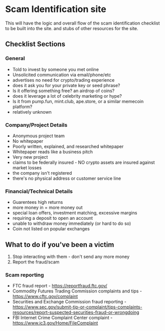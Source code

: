 # Scam Identification site

This will have the logic and overall flow of the scam identification checklist to be built into the site. and stubs of other resources for the site.

## Checklist Sections

### General

* Told to invest by someone you met online
* Unsolicited communication via email/phone/etc
* advertises no need for crypto/trading experience
* does it ask you for your private key or seed phrase?
* Is it offering something free? an airdrop of coins?
* does it leverage a lot of celebrity marketing or hype?
* Is it from pump.fun, mint.club, ape.store, or a similar memecoin platform?
* relatively unknown

### Company/Project Details

* Anonymous project team
* No whitepaper
* Poorly written, explained, and researched whitepaper
* Whitepaper reads like a business pitch
* Very new project
* claims to be federally insured - NO crypto assets are insured against market losses
* the company isn't registered
* there's no physical address or customer service line

### Financial/Technical Details

* Guarentees high returns
* more money in = more money out
* special loan offers, investment matching, excessive margins
* requiring a deposit to open an account
* unable to withdraw money immediately (or hard to do so)
* Coin not listed on popular exchanges

## What to do if you've been a victim

1. Stop interacting with them - don't send any more money
2. Report the fraud/scam

### Scam reporting

* FTC fraud report - https://reportfraud.ftc.gov/
* Commodity Futures Trading Commission complaints and tips - https://www.cftc.gov/complaint
* Securities and Exchange Commission fraud reporting - https://www.sec.gov/submit-tip-or-complaint/tips-complaints-resources/report-suspected-securities-fraud-or-wrongdoing
* FBI Internet Crime Complaint Center complaint - https://www.ic3.gov/Home/FileComplaint